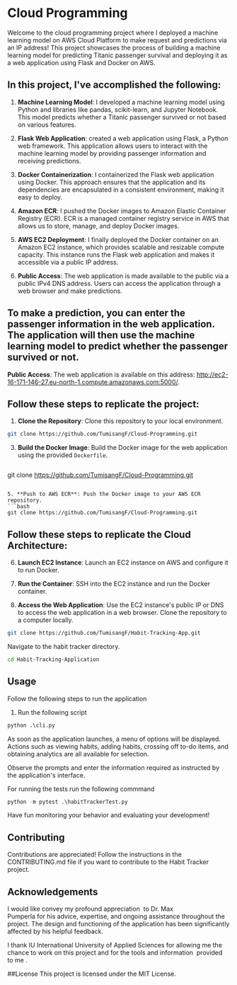 # Cloud Programming

Welcome to the cloud programming project where I deployed a machine learning model on AWS Cloud Platform to make request and predictions via an IP address! This project showcases the process of building a machine learning model for predicting Titanic passenger survival and deploying it as a web application using Flask and Docker on AWS.


## In this project, I've accomplished the following:

1. **Machine Learning Model**: I developed a machine learning model using Python and libraries like pandas, scikit-learn, and Jupyter Notebook. This model predicts whether a Titanic passenger survived or not based on various features.

2. **Flask Web Application**: created a web application using Flask, a Python web framework. This application allows users to interact with the machine learning model by providing passenger information and receiving predictions.

3. **Docker Containerization**: I containerized the Flask web application using Docker. This approach ensures that the application and its dependencies are encapsulated in a consistent environment, making it easy to deploy.

4. **Amazon ECR**: I pushed the Docker images to Amazon Elastic Container Registry (ECR). ECR is a managed container registry service in AWS that allows us to store, manage, and deploy Docker images.

5. **AWS EC2 Deployment**: I finally deployed the Docker container on an Amazon EC2 instance, which provides scalable and resizable compute capacity. This instance runs the Flask web application and makes it accessible via a public IP address.

6. **Public Access**: The web application is made available to the public via a public IPv4 DNS address. Users can access the application through a web browser and make predictions.


## To make a prediction, you can enter the passenger information in the web application. The application will then use the machine learning model to predict whether the passenger survived or not.
**Public Access**: The web application is available on this address: http://ec2-16-171-146-27.eu-north-1.compute.amazonaws.com:5000/.


## Follow these steps to replicate the project:

1. **Clone the Repository**: Clone this repository to your local environment.
   
```bash
git clone https://github.com/TumisangF/Cloud-Programming.git
```
3. **Build the Docker Image**: Build the Docker image for the web application using the provided `Dockerfile`.
   ```bash
git clone https://github.com/TumisangF/Cloud-Programming.git
```

5. **Push to AWS ECR**: Push the Docker image to your AWS ECR repository.
```bash
git clone https://github.com/TumisangF/Cloud-Programming.git
```

## Follow these steps to replicate the Cloud Architecture:

6. **Launch EC2 Instance**: Launch an EC2 instance on AWS and configure it to run Docker.

7. **Run the Container**: SSH into the EC2 instance and run the Docker container.

8. **Access the Web Application**: Use the EC2 instance's public IP or DNS to access the web application in a web browser.
Clone the repository to a computer locally.

```bash
git clone https://github.com/TumisangF/Habit-Tracking-App.git
```
Navigate to the habit tracker directory.
```bash
cd Habit-Tracking-Application
```

## Usage
Follow the following steps to run the application

1. Run the following script
```python
python .\cli.py
```
As soon as the application launches, a menu of options will be displayed. Actions such as viewing habits, adding habits, crossing off to-do items, and obtaining analytics are all available for selection.

Observe the prompts and enter the information required as instructed by the application's interface.

For running the tests run the following commmand
```python
python -m pytest .\habitTrackerTest.py
```

Have fun monitoring your behavior and evaluating your development!


## Contributing

Contributions are appreciated! Follow the instructions in the CONTRIBUTING.md file if you want to contribute to the Habit Tracker project.

## Acknowledgements

I would like convey my profound appreciation  to Dr. Max Pumperla for his advice, expertise, and ongoing assistance throughout the project. The design and functioning of the application has been significantly affected by his helpful feedback.


I thank IU International University of Applied Sciences for allowing me the chance to work on this project and for the tools and information  provided to me .

##License
This project is licensed under the MIT License.

